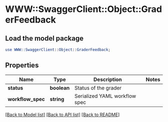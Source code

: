 # WWW::SwaggerClient::Object::GraderFeedback

## Load the model package
```perl
use WWW::SwaggerClient::Object::GraderFeedback;
```

## Properties
Name | Type | Description | Notes
------------ | ------------- | ------------- | -------------
**status** | **boolean** | Status of the grader | 
**workflow_spec** | **string** | Serialized YAML workflow spec | 

[[Back to Model list]](../README.md#documentation-for-models) [[Back to API list]](../README.md#documentation-for-api-endpoints) [[Back to README]](../README.md)


